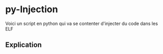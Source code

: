 # py-Injection
Voici un script en python qui va se contenter d'injecter du code dans les ELF

## Explication
